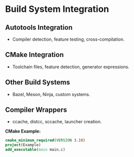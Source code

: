 # Build System Integration

## Autotools Integration
- Compiler detection, feature testing, cross-compilation.

## CMake Integration
- Toolchain files, feature detection, generator expressions.

## Other Build Systems
- Bazel, Meson, Ninja, custom systems.

## Compiler Wrappers
- ccache, distcc, sccache, launcher creation.

**CMake Example:**
```cmake
cmake_minimum_required(VERSION 3.10)
project(Example)
add_executable(main main.c)
```
